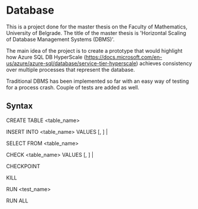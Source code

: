 # Database

This is a project done for the master thesis on the Faculty of Mathematics, University of Belgrade.
The title of the master thesis is 'Horizontal Scaling of Database Management Systems (DBMS)'.

The main idea of the project is to create a prototype that would highlight how Azure SQL DB HyperScale (https://docs.microsoft.com/en-us/azure/azure-sql/database/service-tier-hyperscale) achieves consistency over multiple processes that represent the database.


Traditional DBMS has been implemented so far with an easy way of testing for a process crash. Couple of tests are added as well.

## Syntax

CREATE TABLE <table_name>

INSERT INTO <table_name> VALUES
    <integer> [, <integer>]
  | <empty>

SELECT FROM <table_name>

CHECK <table_name> VALUES
    <integer> [, <integer>]
  | <empty>

CHECKPOINT

KILL

RUN <test_name>

RUN ALL

